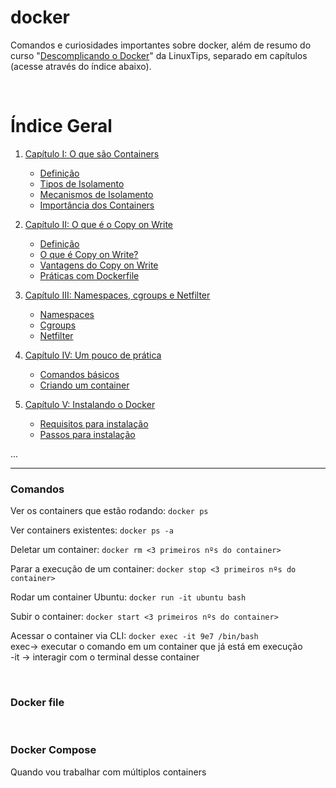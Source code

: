 # docker
Comandos e curiosidades importantes sobre docker, além de resumo do curso "[Descomplicando o Docker](https://www.youtube.com/watch?v=Wm99C_f7Kxw&list=PLf-O3X2-mxDn1VpyU2q3fuI6YYeIWp5rR&index=1)" da LinuxTips, separado em capítulos (acesse através do índice abaixo).

<br>


# Índice Geral

1. [Capítulo I: O que são Containers](capitulos/capitulo01-O_que_sao_Containers.md)
   - [Definição](capitulos/capitulo01-O_que_sao_Containers.md#definicao)
   - [Tipos de Isolamento](capitulos/capitulo01-O_que_sao_Containers.md#tipos-de-isolamento)
   - [Mecanismos de Isolamento](capitulos/capitulo01-O_que_sao_Containers.md#mecanismos-de-isolamento)
   - [Importância dos Containers](capitulos/capitulo01-O_que_sao_Containers.md#importância-dos-containers)
   
2. [Capítulo II: O que é o Copy on Write](capitulos/capitulo02-O_que_e_o_Copy_on_Write.md)
   - [Definição](capitulos/capitulo02-O_que_e_o_Copy_on_Write.md#definicao)
   - [O que é Copy on Write?](capitulos/capitulo02-O_que_e_o_Copy_on_Write.md#o-que-e-copy-on-write?)
   - [Vantagens do Copy on Write](capitulos/capitulo02-O_que_e_o_Copy_on_Write.mdvantagens-do-copy-on-write)
   - [Práticas com Dockerfile](capitulos/capitulo02-O_que_e_o_Copy_on_Write.md#praticas-com-dockerfile)

   
3. [Capítulo III: Namespaces, cgroups e Netfilter](capitulos/capitulo03-Namespaces_cgroups_e_Netfilter.md)
   - [Namespaces](capitulos/capitulo03.md#namespaces)
   - [Cgroups](capitulos/capitulo03.md#cgroups)
   - [Netfilter](capitulos/capitulo03.md#netfilter)

4. [Capítulo IV: Um pouco de prática](capitulos/capitulo04-Um_pouco_de_pratica.md)
   - [Comandos básicos](capitulos/capitulo04.md#comandos-básicos)
   - [Criando um container](capitulos/capitulo04.md#criando-um-container)

5. [Capítulo V: Instalando o Docker](capitulos/capitulo05-Instalando_o_Docker.md)
   - [Requisitos para instalação](capitulos/capitulo05.md#requisitos-para-instalação)
   - [Passos para instalação](capitulos/capitulo05.md#passos-para-instalação)

...



--- 

### Comandos

Ver os containers que estão rodando: ```docker ps```<br>

Ver containers existentes: ```docker ps -a```<br>

Deletar um container: ```docker rm <3 primeiros nºs do container>```<br>

Parar a execução de um container: ```docker stop <3 primeiros nºs do container>```<br>

Rodar um container Ubuntu: ```docker run -it ubuntu bash```<br>

Subir o container: ```docker start <3 primeiros nºs do container>```<br>

Acessar o container via CLI: ```docker exec -it 9e7 /bin/bash```<br>
    exec-> executar o comando em um container que já está em execução<br>
    -it -> interagir com o terminal desse container<br>

<br>

### Docker file

<br>

### Docker Compose
Quando vou trabalhar com múltiplos containers

